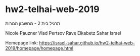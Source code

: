 # hw2-telhai-web-2019
תרגיל בית  2 - מחשבון המרות

Nicole Pauzner
Vlad Pertsov
Rave Elkabetz
Sahar Israel

Homepage link:
https://israel-sahar.github.io/hw2-telhai-web-2019/homepage/homepage.html
